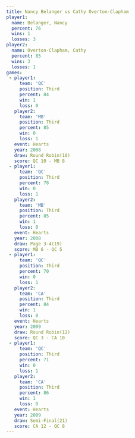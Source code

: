 ```yaml
---
title: Nancy Belanger vs Cathy Overton-Clapham
player1:                      
  name: Belanger, Nancy       
  percent: 76                 
  wins: 1                     
  losses: 3                   
player2:                      
  name: Overton-Clapham, Cathy
  percent: 85                 
  wins: 3                     
  losses: 1                   
games:
 - player1:         
     team: 'QC'     
     position: Third
     percent: 84    
     win: 1         
     loss: 0        
   player2:         
     team: 'MB'     
     position: Third
     percent: 85    
     win: 0         
     loss: 1        
   event: Hearts        
   year: 2008           
   draw: Round Robin(10)
   score: QC 10 - MB 8  
 - player1:         
     team: 'QC'     
     position: Third
     percent: 78    
     win: 0         
     loss: 1        
   player2:         
     team: 'MB'     
     position: Third
     percent: 85    
     win: 1         
     loss: 0        
   event: Hearts     
   year: 2008        
   draw: Page 3-4(19)
   score: MB 6 - QC 5
 - player1:         
     team: 'QC'     
     position: Third
     percent: 70    
     win: 0         
     loss: 1        
   player2:         
     team: 'CA'     
     position: Third
     percent: 84    
     win: 1         
     loss: 0        
   event: Hearts        
   year: 2009           
   draw: Round Robin(12)
   score: QC 3 - CA 10  
 - player1:         
     team: 'QC'     
     position: Third
     percent: 71    
     win: 0         
     loss: 1        
   player2:         
     team: 'CA'     
     position: Third
     percent: 86    
     win: 1         
     loss: 0        
   event: Hearts       
   year: 2009          
   draw: Semi-Final(21)
   score: CA 12 - QC 8 
---
```

